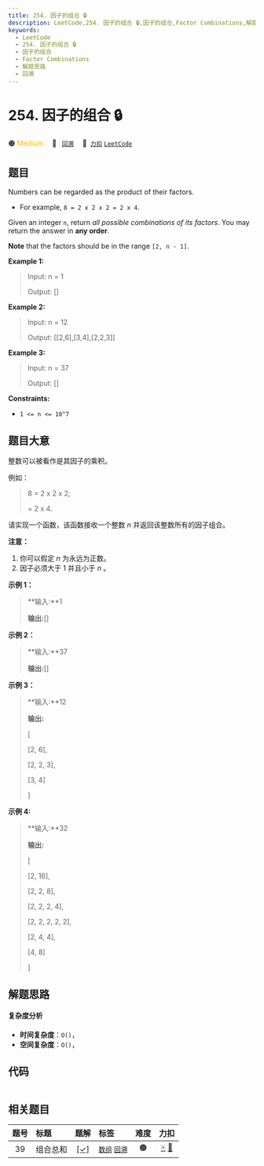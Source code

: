 ```yaml
---
title: 254. 因子的组合 🔒
description: LeetCode,254. 因子的组合 🔒,因子的组合,Factor Combinations,解题思路,回溯
keywords:
  - LeetCode
  - 254. 因子的组合 🔒
  - 因子的组合
  - Factor Combinations
  - 解题思路
  - 回溯
---
```


# 254. 因子的组合 🔒

🟠 <font color=#ffb800>Medium</font>&emsp; 🔖&ensp; [`回溯`](/tag/backtracking.md)&emsp; 🔗&ensp;[`力扣`](https://leetcode.cn/problems/factor-combinations) [`LeetCode`](https://leetcode.com/problems/factor-combinations)

## 题目

Numbers can be regarded as the product of their factors.

  * For example, `8 = 2 x 2 x 2 = 2 x 4`.

Given an integer `n`, return _all possible combinations of its factors_. You
may return the answer in **any order**.

**Note** that the factors should be in the range `[2, n - 1]`.



**Example 1:**

> Input: n = 1
> 
> Output: []

**Example 2:**

> Input: n = 12
> 
> Output: [[2,6],[3,4],[2,2,3]]

**Example 3:**

> Input: n = 37
> 
> Output: []

**Constraints:**

  * `1 <= n <= 10^7`


## 题目大意

整数可以被看作是其因子的乘积。

例如：

> 
> 
> 
> 
> 
> 8 = 2 x 2 x 2;
> 
>   = 2 x 4.

请实现一个函数，该函数接收一个整数 _n_  并返回该整数所有的因子组合。

**注意：**

  1. 你可以假定 _n_ 为永远为正数。
  2. 因子必须大于 1 并且小于 _n_ 。

**示例 1：**

> 
> 
> 
> 
> 
> **输入:**1
> 
> **输出:**[]
> 
> 

**示例 2：**

> 
> 
> 
> 
> 
> **输入:**37
> 
> **输出:**[]

**示例 3：**

> 
> 
> 
> 
> 
> **输入:**12
> 
> **输出:**
> 
> [
> 
>   [2, 6],
> 
>   [2, 2, 3],
> 
>   [3, 4]
> 
> ]

**示例 4:**

> 
> 
> 
> 
> 
> **输入:**32
> 
> **输出:**
> 
> [
> 
>   [2, 16],
> 
>   [2, 2, 8],
> 
>   [2, 2, 2, 4],
> 
>   [2, 2, 2, 2, 2],
> 
>   [2, 4, 4],
> 
>   [4, 8]
> 
> ]
> 
> 


## 解题思路

#### 复杂度分析

- **时间复杂度**：`O()`，
- **空间复杂度**：`O()`，

## 代码

```javascript

```

## 相关题目

<!-- prettier-ignore -->
| 题号 | 标题 | 题解 | 标签 | 难度 | 力扣 |
| :------: | :------ | :------: | :------ | :------: | :------: |
| 39 | 组合总和 | [[✓]](/problem/0039.md) |  [`数组`](/tag/array.md) [`回溯`](/tag/backtracking.md) | 🟠 | [🀄️](https://leetcode.cn/problems/combination-sum) [🔗](https://leetcode.com/problems/combination-sum) |